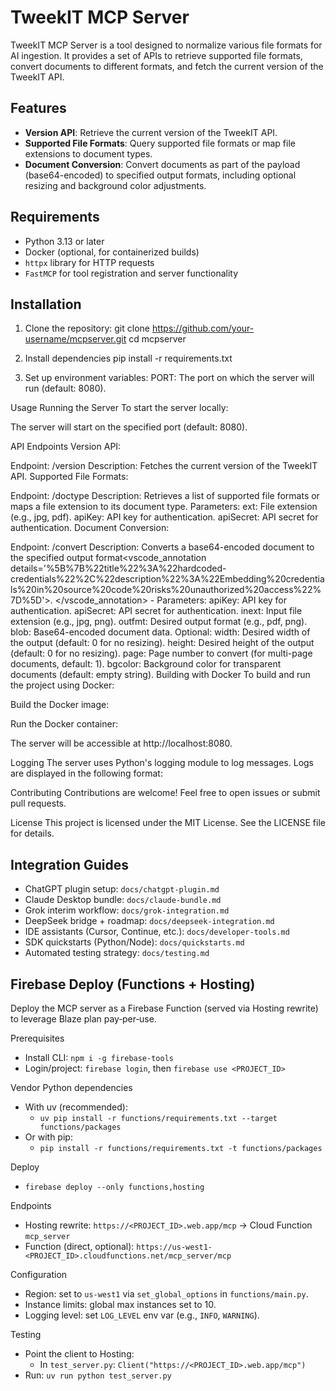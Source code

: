 # TweekIT MCP Server

TweekIT MCP Server is a tool designed to normalize various file formats for AI ingestion. It provides a set of APIs to retrieve supported file formats, convert documents to different formats, and fetch the current version of the TweekIT API.

## Features

- **Version API**: Retrieve the current version of the TweekIT API.
- **Supported File Formats**: Query supported file formats or map file extensions to document types.
- **Document Conversion**: Convert documents as part of the payload (base64-encoded) to specified output formats, including optional resizing and background color adjustments.

## Requirements

- Python 3.13 or later
- Docker (optional, for containerized builds)
- `httpx` library for HTTP requests
- `FastMCP` for tool registration and server functionality

## Installation

1. Clone the repository:
   git clone https://github.com/your-username/mcpserver.git
   cd mcpserver

2. Install dependencies
   pip install -r requirements.txt

3. Set up environment variables:
   PORT: The port on which the server will run (default: 8080).

Usage
Running the Server
To start the server locally:

The server will start on the specified port (default: 8080).

API Endpoints
Version API:

Endpoint: /version
Description: Fetches the current version of the TweekIT API.
Supported File Formats:

Endpoint: /doctype
Description: Retrieves a list of supported file formats or maps a file extension to its document type.
Parameters:
ext: File extension (e.g., jpg, pdf).
apiKey: API key for authentication.
apiSecret: API secret for authentication.
Document Conversion:

Endpoint: /convert
Description: Converts a base64-encoded document to the specified output format<vscode_annotation details='%5B%7B%22title%22%3A%22hardcoded-credentials%22%2C%22description%22%3A%22Embedding%20credentials%20in%20source%20code%20risks%20unauthorized%20access%22%7D%5D'>. </vscode_annotation> - Parameters:
apiKey: API key for authentication.
apiSecret: API secret for authentication.
inext: Input file extension (e.g., jpg, png).
outfmt: Desired output format (e.g., pdf, png).
blob: Base64-encoded document data.
Optional:
width: Desired width of the output (default: 0 for no resizing).
height: Desired height of the output (default: 0 for no resizing).
page: Page number to convert (for multi-page documents, default: 1).
bgcolor: Background color for transparent documents (default: empty string).
Building with Docker
To build and run the project using Docker:

Build the Docker image:

Run the Docker container:

The server will be accessible at http://localhost:8080.

Logging
The server uses Python's logging module to log messages. Logs are displayed in the following format:

Contributing
Contributions are welcome! Feel free to open issues or submit pull requests.

License
This project is licensed under the MIT License. See the LICENSE file for details.

## Integration Guides

- ChatGPT plugin setup: `docs/chatgpt-plugin.md`
- Claude Desktop bundle: `docs/claude-bundle.md`
- Grok interim workflow: `docs/grok-integration.md`
- DeepSeek bridge + roadmap: `docs/deepseek-integration.md`
- IDE assistants (Cursor, Continue, etc.): `docs/developer-tools.md`
- SDK quickstarts (Python/Node): `docs/quickstarts.md`
- Automated testing strategy: `docs/testing.md`

## Firebase Deploy (Functions + Hosting)

Deploy the MCP server as a Firebase Function (served via Hosting rewrite) to leverage Blaze plan pay‑per‑use.

Prerequisites
- Install CLI: `npm i -g firebase-tools`
- Login/project: `firebase login`, then `firebase use <PROJECT_ID>`

Vendor Python dependencies
- With uv (recommended):
  - `uv pip install -r functions/requirements.txt --target functions/packages`
- Or with pip:
  - `pip install -r functions/requirements.txt -t functions/packages`

Deploy
- `firebase deploy --only functions,hosting`

Endpoints
- Hosting rewrite: `https://<PROJECT_ID>.web.app/mcp` → Cloud Function `mcp_server`
- Function (direct, optional): `https://us-west1-<PROJECT_ID>.cloudfunctions.net/mcp_server/mcp`

Configuration
- Region: set to `us-west1` via `set_global_options` in `functions/main.py`.
- Instance limits: global max instances set to 10.
- Logging level: set `LOG_LEVEL` env var (e.g., `INFO`, `WARNING`).

Testing
- Point the client to Hosting:
  - In `test_server.py`: `Client("https://<PROJECT_ID>.web.app/mcp")`
- Run: `uv run python test_server.py`
